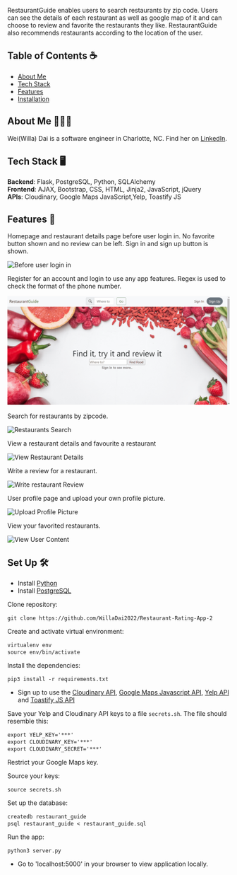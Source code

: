 RestaurantGuide enables users to search restaurants by zip code. Users can see the details of each restaurant as well as google map of it and can choose to review and favorite the restaurants they like. RestaurantGuide also recommends restaurants according to the location of the user.

## Table of Contents ☕️
* [About Me](#about-me)
* [Tech Stack](#tech-stack)
* [Features](#features)
* [Installation](#installation)



## <a name="about-me"></a>About Me 👩🏻‍💻
Wei(Willa) Dai is a software engineer in Charlotte, NC. Find her on [LinkedIn](https://www.linkedin.com/in/wei-dai-willa/).

## <a name="tech-stack"></a>Tech Stack 🖥

**Backend**:  Flask, PostgreSQL, Python, SQLAlchemy <br/>
**Frontend**:  AJAX, Bootstrap, CSS, HTML, Jinja2, JavaScript, jQuery <br/>
**APIs**:  Cloudinary, Google Maps JavaScript,Yelp, Toastify JS

## <a name="features"></a>Features 🔎
Homepage and restaurant details page before user login in. No favorite button shown and no review can be left. Sign in and sign up button is shown.

![Before user login in](/static/image/gifs/status-before-login.gif)

Register for an account and login to use any app features. Regex is used to check the format of the phone number.

![Registration and Login](/static/image/gifs/register-login.gif)

Search for restaurants by zipcode.

![Restaurants Search](/static/image/gifs/search-rests.gif)

View a restaurant details and favourite a restaurant

![View Restaurant Details](/static/img/gifs/view-details.gif)

Write a review for a restaurant.

![Write restaurant Review](/static/img/gifs/write-review.gif)

User profile page and upload your own profile picture.

![Upload Profile Picture](/static/img/gifs/user-profile-page.gif)

View your favorited restaurants.

![View User Content](/static/img/gifs/view-favs-rests.gif)


## <a name="installation"></a>Set Up 🛠

* Install [Python](https://www.python.org/downloads/) <br/>
* Install [PostgreSQL](https://www.postgresql.org/download/)

Clone repository:
```
git clone https://github.com/WillaDai2022/Restaurant-Rating-App-2
```

Create and activate virtual environment:
```
virtualenv env
source env/bin/activate
```

Install the dependencies:
```
pip3 install -r requirements.txt
```
* Sign up to use the [Cloudinary API](https://cloudinary.com), [Google Maps Javascript API](https://developers.google.com/maps), [Yelp API](https://www.yelp.com/developers) and [Toastify JS API](https://apvarun.github.io/toastify-js/)

Save your Yelp and Cloudinary API keys to a file `secrets.sh`. The file should resemble this:
```
export YELP_KEY='***'
export CLOUDINARY_KEY='***'
export CLOUDINARY_SECRET='***'
```
Restrict your Google Maps key.

Source your keys:
```
source secrets.sh
```
Set up the database:
```
createdb restaurant_guide
psql restaurant_guide < restaurant_guide.sql
```

Run the app:
```
python3 server.py
```

* Go to 'localhost:5000' in your browser to view application locally.




